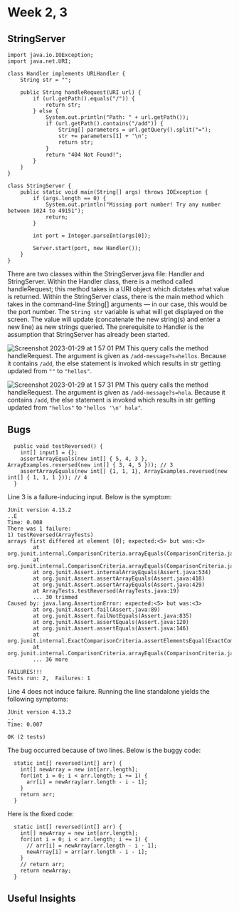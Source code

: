 # Week 2, 3

## StringServer
```
import java.io.IOException;
import java.net.URI;

class Handler implements URLHandler {
    String str = "";

    public String handleRequest(URI url) {
        if (url.getPath().equals("/")) {
            return str;
        } else {
            System.out.println("Path: " + url.getPath());
            if (url.getPath().contains("/add")) {
                String[] parameters = url.getQuery().split("=");
                str += parameters[1] + '\n';
                return str;
            }
            return "404 Not Found!";
        }
    }
}

class StringServer {
    public static void main(String[] args) throws IOException {
        if (args.length == 0) {
            System.out.println("Missing port number! Try any number between 1024 to 49151");
            return;
        }

        int port = Integer.parseInt(args[0]);

        Server.start(port, new Handler());
    }
}
```
There are two classes within the StringServer.java file: Handler and StringServer. Within the Handler class, there is a method called handleRequest; this method takes in a URI object which dictates what value is returned. Within the StringServer class, there is the main method which takes in the command-line String[] arguments — in our case, this would be the port number. The `String str` variable is what will get displayed on the screen. The value will update (concatenate the new string(s) and enter a new line) as new strings queried. The prerequisite to Handler is the assumption that StringServer has already been started. 


![Screenshot 2023-01-29 at 1 57 01 PM](https://user-images.githubusercontent.com/41757629/215357811-6064a641-2d1e-4c33-a112-fff98cd90a16.png)
This query calls the method handleRequest. The argument is given as `/add-message?s=hellos`. Because it contains `/add`, the else statement is invoked which results in str getting updated from `""` to `"hellos"`.


![Screenshot 2023-01-29 at 1 57 31 PM](https://user-images.githubusercontent.com/41757629/215357826-aa37645e-2930-492e-a82b-eb75309e3f67.png)
This query calls the method handleRequest. The argument is given as `/add-message?s=hola`. Because it contains `/add`, the else statement is invoked which results in str getting updated from `"hellos"` to `"hellos '\n' hola"`.


## Bugs

```
  public void testReversed() {
    int[] input1 = {};
    assertArrayEquals(new int[] { 5, 4, 3 }, ArrayExamples.reversed(new int[] { 3, 4, 5 })); // 3
    assertArrayEquals(new int[] {1, 1, 1}, ArrayExamples.reversed(new int[] { 1, 1, 1 })); // 4
  }
```
Line 3 is a failure-inducing input. Below is the symptom: 

```
JUnit version 4.13.2
..E
Time: 0.008
There was 1 failure:
1) testReversed(ArrayTests)
arrays first differed at element [0]; expected:<5> but was:<3>
        at org.junit.internal.ComparisonCriteria.arrayEquals(ComparisonCriteria.java:78)
        at org.junit.internal.ComparisonCriteria.arrayEquals(ComparisonCriteria.java:28)
        at org.junit.Assert.internalArrayEquals(Assert.java:534)
        at org.junit.Assert.assertArrayEquals(Assert.java:418)
        at org.junit.Assert.assertArrayEquals(Assert.java:429)
        at ArrayTests.testReversed(ArrayTests.java:19)
        ... 30 trimmed
Caused by: java.lang.AssertionError: expected:<5> but was:<3>
        at org.junit.Assert.fail(Assert.java:89)
        at org.junit.Assert.failNotEquals(Assert.java:835)
        at org.junit.Assert.assertEquals(Assert.java:120)
        at org.junit.Assert.assertEquals(Assert.java:146)
        at org.junit.internal.ExactComparisonCriteria.assertElementsEqual(ExactComparisonCriteria.java:8)
        at org.junit.internal.ComparisonCriteria.arrayEquals(ComparisonCriteria.java:76)
        ... 36 more

FAILURES!!!
Tests run: 2,  Failures: 1
```

Line 4 does not induce failure. Running the line standalone yields the following symptoms: 

```
JUnit version 4.13.2
..
Time: 0.007

OK (2 tests)
```

The bug occurred because of two lines. Below is the buggy code:

```
  static int[] reversed(int[] arr) {
    int[] newArray = new int[arr.length];
    for(int i = 0; i < arr.length; i += 1) {
      arr[i] = newArray[arr.length - i - 1];
    }
    return arr;
  }
```

Here is the fixed code:

```
  static int[] reversed(int[] arr) {
    int[] newArray = new int[arr.length];
    for(int i = 0; i < arr.length; i += 1) {
      // arr[i] = newArray[arr.length - i - 1];
      newArray[i] = arr[arr.length - i - 1];
    }
    // return arr;
    return newArray; 
  }
```


## Useful Insights

